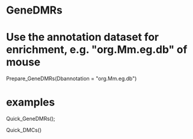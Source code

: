 # GeneDMRs
# Use the annotation dataset for enrichment, e.g. "org.Mm.eg.db" of mouse
Prepare_GeneDMRs(Dbannotation = "org.Mm.eg.db")

# examples
Quick_GeneDMRs();

Quick_DMCs()
